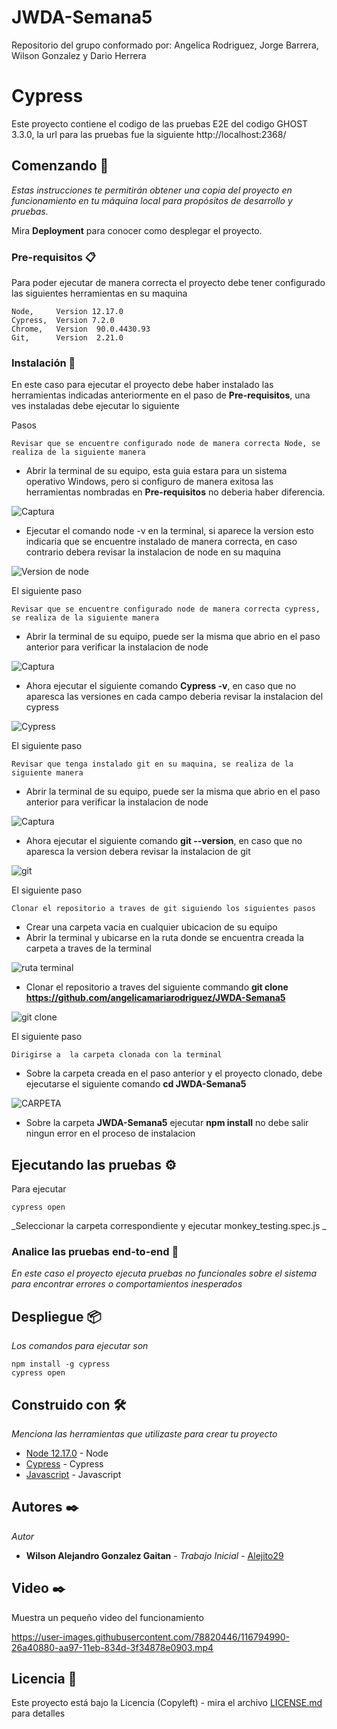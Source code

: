 # JWDA-Semana5
Repositorio del grupo conformado por: Angelica Rodriguez, Jorge Barrera, Wilson Gonzalez y Dario Herrera


# Cypress 

Este proyecto contiene el codigo de las pruebas E2E del codigo  GHOST 3.3.0, la url  para las pruebas fue la siguiente http://localhost:2368/

## Comenzando 🚀

_Estas instrucciones te permitirán obtener una copia del proyecto en funcionamiento en tu máquina local para propósitos de desarrollo y pruebas._

Mira **Deployment** para conocer como desplegar el proyecto.


### Pre-requisitos 📋

Para poder ejecutar de manera correcta el proyecto debe tener configurado las siguientes herramientas en su maquina

```
Node,     Version 12.17.0
Cypress,  Version 7.2.0
Chrome,   Version  90.0.4430.93
Git,      Version  2.21.0
```

### Instalación 🔧

En este caso para ejecutar el proyecto debe haber instalado las herramientas indicadas anteriormente en el paso de **Pre-requisitos**, una ves instaladas debe ejecutar lo siguiente 

Pasos

```
Revisar que se encuentre configurado node de manera correcta Node, se realiza de la siguiente manera
```

* Abrir la terminal de su equipo, esta guia estara para un sistema operativo Windows, pero si configuro de manera exitosa las herramientas nombradas en  **Pre-requisitos** no deberia haber diferencia.

![Captura](https://user-images.githubusercontent.com/78820446/117469345-3d28e480-af1b-11eb-8735-0f52d706b95d.PNG)

* Ejecutar el comando node -v en la terminal, si aparece la version  esto indicaria que se encuentre instalado de manera correcta, en caso contrario debera revisar la instalacion de node en su maquina 


![Version de node](https://user-images.githubusercontent.com/78820446/117468734-993f3900-af1a-11eb-9a61-627eb569f4f3.PNG)


El siguiente paso 

```
Revisar que se encuentre configurado node de manera correcta cypress, se realiza de la siguiente manera
```

* Abrir la terminal de su equipo, puede ser la misma que abrio en el paso anterior para verificar  la instalacion de node

![Captura](https://user-images.githubusercontent.com/78820446/117469345-3d28e480-af1b-11eb-8735-0f52d706b95d.PNG)

* Ahora ejecutar el siguiente comando **Cypress -v**, en caso que no aparesca las versiones en cada campo deberia revisar la instalacion del cypress

![Cypress](https://user-images.githubusercontent.com/78820446/117469533-75c8be00-af1b-11eb-85c6-5ffa7e90efc4.PNG)



El siguiente paso 

```
Revisar que tenga instalado git en su maquina, se realiza de la siguiente manera
```

* Abrir la terminal de su equipo, puede ser la misma que abrio en el paso anterior para verificar  la instalacion de node

![Captura](https://user-images.githubusercontent.com/78820446/117469345-3d28e480-af1b-11eb-8735-0f52d706b95d.PNG)

* Ahora ejecutar el siguiente comando **git --version**, en caso que no aparesca la version debera revisar la instalacion de git

![git](https://user-images.githubusercontent.com/78820446/117470240-351d7480-af1c-11eb-9032-03f81b674975.PNG)



El siguiente paso 


```
Clonar el repositorio a traves de git siguiendo los siguientes pasos 
```

* Crear una carpeta vacia en cualquier ubicacion de su equipo 
* Abrir la terminal y ubicarse en la ruta donde se encuentra creada la carpeta a traves de la terminal 

![ruta terminal](https://user-images.githubusercontent.com/78820446/117470409-626a2280-af1c-11eb-94ee-e5463c3e506e.PNG)

* Clonar el repositorio a traves del siguiente commando  **git clone https://github.com/angelicamariarodriguez/JWDA-Semana5**

![git clone](https://user-images.githubusercontent.com/78820446/117471313-5af74900-af1d-11eb-9738-752c4f613512.PNG)



El siguiente paso 


```
Dirigirse a  la carpeta clonada con la terminal
```

* Sobre la carpeta creada en el paso anterior y el proyecto clonado, debe ejecutarse el siguiente comando **cd JWDA-Semana5**

![CARPETA ](https://user-images.githubusercontent.com/78820446/117472609-b1b15280-af1e-11eb-8bd0-faa93ddb3865.PNG)

* Sobre la carpeta **JWDA-Semana5** ejecutar **npm install** no debe salir ningun error en el proceso de instalacion



## Ejecutando las pruebas ⚙️

Para ejecutar 

```
cypress open
```

_Seleccionar la carpeta correspondiente  y ejecutar   monkey_testing.spec.js _



### Analice las pruebas end-to-end 🔩

_En este caso el proyecto ejecuta pruebas no funcionales sobre el sistema para encontrar errores o comportamientos inesperados_


## Despliegue 📦

_Los comandos para ejecutar son_

```
npm install -g cypress
cypress open
```

## Construido con 🛠️

_Menciona las herramientas que utilizaste para crear tu proyecto_

* [Node 12.17.0](https://nodejs.org/es/download/releases/) - Node
* [Cypress](https://www.cypress.io/) - Cypress
* [Javascript](https://developer.mozilla.org/es/docs/Web/JavaScript) - Javascript

## Autores ✒️

_Autor_

* **Wilson Alejandro Gonzalez Gaitan** - *Trabajo Inicial* - [Alejito29](https://github.com/Alejito29)

## Video ✒️

Muestra un pequeño video del funcionamiento


https://user-images.githubusercontent.com/78820446/116794990-26a40880-aa97-11eb-834d-3f34878e0903.mp4



## Licencia 📄

Este proyecto está bajo la Licencia (Copyleft) - mira el archivo [LICENSE.md](LICENSE.md) para detalles

